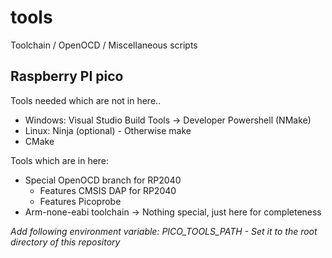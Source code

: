 # tools
Toolchain / OpenOCD / Miscellaneous scripts

## Raspberry PI pico
Tools needed which are not in here..
* Windows: Visual Studio Build Tools -> Developer Powershell (NMake)
* Linux: Ninja (optional) - Otherwise make 
* CMake

Tools which are in here:
* Special OpenOCD branch for RP2040
    * Features CMSIS DAP for RP2040
    * Features Picoprobe
* Arm-none-eabi toolchain -> Nothing special, just here for completeness

_Add following environment variable: PICO_TOOLS_PATH - Set it to the root directory of this repository_